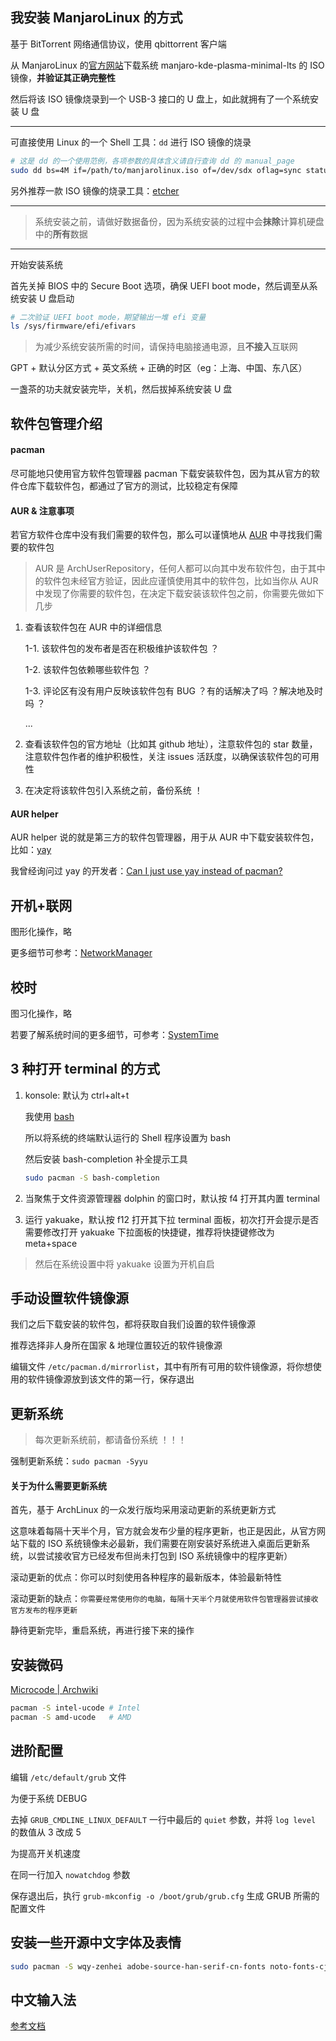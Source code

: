 ## 我安装 ManjaroLinux 的方式

基于 BitTorrent 网络通信协议，使用 qbittorrent 客户端

从 ManjaroLinux 的[官方网站](https://manjaro.org/)下载系统 manjaro-kde-plasma-minimal-lts 的 ISO 镜像，**并验证其正确完整性**

然后将该 ISO 镜像烧录到一个 USB-3 接口的 U 盘上，如此就拥有了一个系统安装 U 盘

---

可直接使用 Linux 的一个 Shell 工具：`dd` 进行 ISO 镜像的烧录

```bash
# 这是 dd 的一个使用范例，各项参数的具体含义请自行查询 dd 的 manual_page
sudo dd bs=4M if=/path/to/manjarolinux.iso of=/dev/sdx oflag=sync status=progress
```

另外推荐一款 ISO 镜像的烧录工具：[etcher](https://www.balena.io/etcher/)

---

> 系统安装之前，请做好数据备份，因为系统安装的过程中会**抹除**计算机硬盘中的**所有**数据

---

开始安装系统

首先关掉 BIOS 中的 Secure Boot 选项，确保 UEFI boot mode，然后调至从系统安装 U 盘启动

```bash
# 二次验证 UEFI boot mode，期望输出一堆 efi 变量
ls /sys/firmware/efi/efivars
```

> 为减少系统安装所需的时间，请保持电脑接通电源，且**不接入**互联网

GPT + 默认分区方式 + 英文系统 + 正确的时区（eg：上海、中国、东八区）

一盏茶的功夫就安装完毕，关机，然后拔掉系统安装 U 盘

## 软件包管理介绍

#### pacman

尽可能地只使用官方软件包管理器 pacman 下载安装软件包，因为其从官方的软件仓库下载软件包，都通过了官方的测试，比较稳定有保障

#### AUR & 注意事项

若官方软件仓库中没有我们需要的软件包，那么可以谨慎地从 [AUR](https://aur.archlinux.org/) 中寻找我们需要的软件包

> AUR 是 ArchUserRepository，任何人都可以向其中发布软件包，由于其中的软件包未经官方验证，因此应谨慎使用其中的软件包，比如当你从 AUR 中发现了你需要的软件包，在决定下载安装该软件包之前，你需要先做如下几步

1. 查看该软件包在 AUR 中的详细信息

    1-1. 该软件包的发布者是否在积极维护该软件包 ？

    1-2. 该软件包依赖哪些软件包 ？

    1-3. 评论区有没有用户反映该软件包有 BUG ？有的话解决了吗 ？解决地及时吗 ？

    ...

2. 查看该软件包的官方地址（比如其 github 地址），注意软件包的 star 数量，注意软件包作者的维护积极性，关注 issues 活跃度，以确保该软件包的可用性

3. 在决定将该软件包引入系统之前，备份系统 ！

#### AUR helper

AUR helper 说的就是第三方的软件包管理器，用于从 AUR 中下载安装软件包，比如：[yay](https://github.com/Jguer/yay)

我曾经询问过 yay 的开发者：[Can I just use yay instead of pacman?](https://github.com/Jguer/yay/issues/1601)

## 开机+联网

图形化操作，略

更多细节可参考：[NetworkManager](https://wiki.archlinux.org/title/NetworkManager)

## 校时

图习化操作，略

若要了解系统时间的更多细节，可参考：[SystemTime](https://wiki.archlinux.org/title/System_time)

## 3 种打开 terminal 的方式

1. konsole: 默认为 ctrl+alt+t

    我使用 [bash](https://en.wikipedia.org/wiki/Bash_(Unix_shell))
    
    所以将系统的终端默认运行的 Shell 程序设置为 bash
    
    然后安装 bash-completion 补全提示工具

    ```bash
    sudo pacman -S bash-completion
    ```

2. 当聚焦于文件资源管理器 dolphin 的窗口时，默认按 f4 打开其内置 terminal

3. 运行 yakuake，默认按 f12 打开其下拉 terminal 面板，初次打开会提示是否需要修改打开 yakuake 下拉面板的快捷键，推荐将快捷键修改为 meta+space

> 然后在系统设置中将 yakuake 设置为开机自启

## 手动设置软件镜像源

我们之后下载安装的软件包，都将获取自我们设置的软件镜像源

推荐选择非人身所在国家 & 地理位置较近的软件镜像源

编辑文件 `/etc/pacman.d/mirrorlist`，其中有所有可用的软件镜像源，将你想使用的软件镜像源放到该文件的第一行，保存退出

## 更新系统

> 每次更新系统前，都请备份系统 ！！！

强制更新系统：`sudo pacman -Syyu`

#### 关于为什么需要更新系统

首先，基于 ArchLinux 的一众发行版均采用滚动更新的系统更新方式

这意味着每隔十天半个月，官方就会发布少量的程序更新，也正是因此，从官方网站下载的 ISO 系统镜像未必最新，我们需要在刚安装好系统进入桌面后更新系统，以尝试接收官方已经发布但尚未打包到 ISO 系统镜像中的程序更新）

滚动更新的优点：你可以时刻使用各种程序的最新版本，体验最新特性

滚动更新的缺点：`你需要经常使用你的电脑，每隔十天半个月就使用软件包管理器尝试接收官方发布的程序更新`

静待更新完毕，重启系统，再进行接下来的操作

## 安装微码

[Microcode | Archwiki](https://wiki.archlinux.org/title/Microcode)

```bash
pacman -S intel-ucode # Intel
pacman -S amd-ucode   # AMD
```

## 进阶配置

编辑 `/etc/default/grub` 文件

为便于系统 DEBUG

去掉 `GRUB_CMDLINE_LINUX_DEFAULT` 一行中最后的 `quiet` 参数，并将 `log level` 的数值从 3 改成 5

为提高开关机速度

在同一行加入 `nowatchdog` 参数

保存退出后，执行 `grub-mkconfig -o /boot/grub/grub.cfg` 生成 GRUB 所需的配置文件

## 安装一些开源中文字体及表情

```bash
sudo pacman -S wqy-zenhei adobe-source-han-serif-cn-fonts noto-fonts-cjk noto-fonts-extra noto-fonts-emoji
```

## 中文输入法

[参考文档](https://wiki.archlinux.org/title/Fcitx5_(简体中文))

